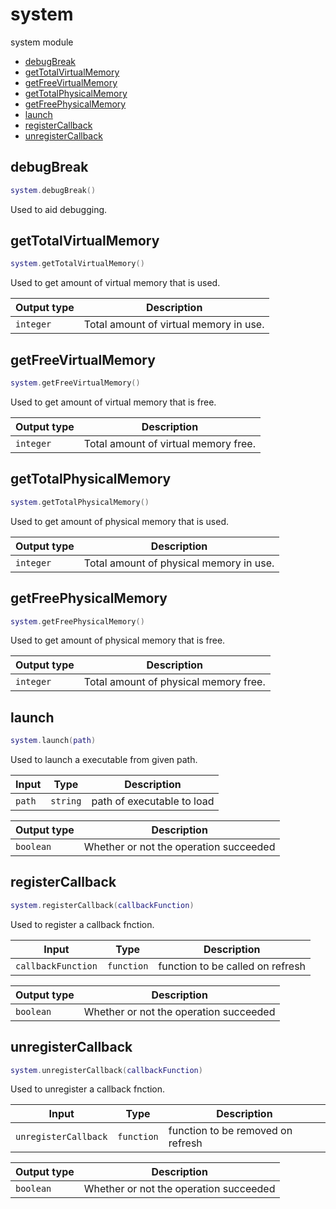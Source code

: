 # system

system module

- [debugBreak](#debugBreak)
- [getTotalVirtualMemory](#getTotalVirtualMemory)
- [getFreeVirtualMemory](#getFreeVirtualMemory)
- [getTotalPhysicalMemory](#getTotalPhysicalMemory)
- [getFreePhysicalMemory](#getFreePhysicalMemory)
- [launch](#launch)
- [registerCallback](#registerCallback)
- [unregisterCallback](#unregisterCallback)

## debugBreak

```lua
system.debugBreak()
```

Used to aid debugging.

## getTotalVirtualMemory

```lua
system.getTotalVirtualMemory()
```

Used to get amount of virtual memory that is used.

| Output type | Description |
| --- | --- |
| `integer` | Total amount of virtual memory in use. |

## getFreeVirtualMemory

```lua
system.getFreeVirtualMemory()
```

Used to get amount of virtual memory that is free.

| Output type | Description |
| --- | --- |
| `integer` | Total amount of virtual memory free. |

## getTotalPhysicalMemory

```lua
system.getTotalPhysicalMemory()
```

Used to get amount of physical memory that is used.

| Output type | Description |
| --- | --- |
| `integer` | Total amount of physical memory in use. |

## getFreePhysicalMemory

```lua
system.getFreePhysicalMemory()
```

Used to get amount of physical memory that is free.

| Output type | Description |
| --- | --- |
| `integer` | Total amount of physical memory free. |

## launch

```lua
system.launch(path)
```

Used to launch a executable from given path.

| Input | Type | Description |
| --- | --- | --- |
| `path` | `string` | path of executable to load |

| Output type | Description |
| --- | --- |
| `boolean` | Whether or not the operation succeeded |

## registerCallback

```lua
system.registerCallback(callbackFunction)
```

Used to register a callback fnction.

| Input | Type | Description |
| --- | --- | --- |
| `callbackFunction` | `function` | function to be called on refresh |

| Output type | Description |
| --- | --- |
| `boolean` | Whether or not the operation succeeded |

## unregisterCallback

```lua
system.unregisterCallback(callbackFunction)
```

Used to unregister a callback fnction.

| Input | Type | Description |
| --- | --- | --- |
| `unregisterCallback` | `function` | function to be removed on refresh |

| Output type | Description |
| --- | --- |
| `boolean` | Whether or not the operation succeeded |
